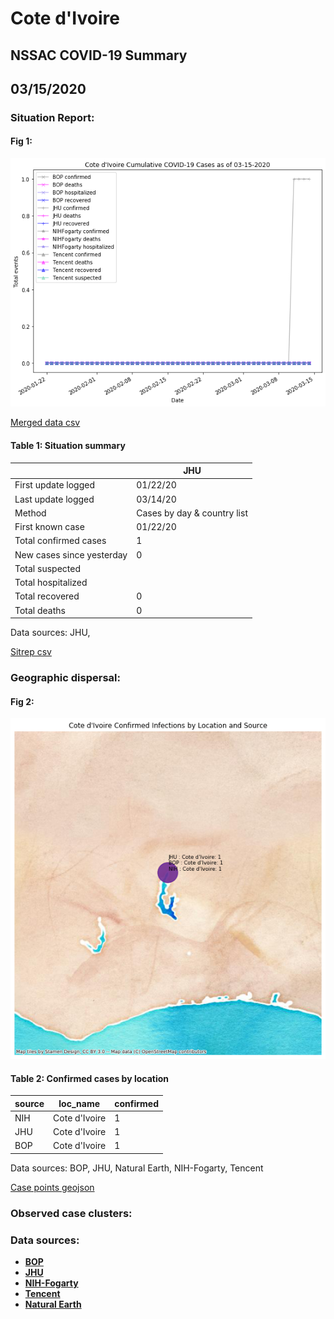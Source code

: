# Cote d'Ivoire
## NSSAC COVID-19 Summary
## 03/15/2020



### Situation Report:
#### Fig 1:
![Cote d'Ivoire cases](../merged_histories/Cote_d'Ivoire_merged_histories.png)

[Merged data csv](https://github.com/SchlittDataSci/SchlittDataSci.github.io/blob/master/data/tables/Cote_d'Ivoire_merged_daily.csv)

#### Table 1: Situation summary


|                           | JHU                         |
|---------------------------|-----------------------------|
| First update logged       | 01/22/20                    |
| Last update logged        | 03/14/20                    |
| Method                    | Cases by day & country list |
| First known case          | 01/22/20                    |
| Total confirmed cases     | 1                           |
| New cases since yesterday | 0                           |
| Total suspected           |                             |
| Total hospitalized        |                             |
| Total recovered           | 0                           |
| Total deaths              | 0                           |

Data sources: JHU, 


[Sitrep csv](https://github.com/SchlittDataSci/SchlittDataSci.github.io/blob/master/data/tables/Cote_d'Ivoire_sitrep.csv)

### Geographic dispersal:
#### Fig 2:
![Cote d'Ivoire mapped](../case_locs/Cote_d'Ivoire_case_locs.png)

#### Table 2: Confirmed cases by location


| source   | loc_name      |   confirmed |
|----------|---------------|-------------|
| NIH      | Cote d'Ivoire |           1 |
| JHU      | Cote d'Ivoire |           1 |
| BOP      | Cote d'Ivoire |           1 |

Data sources: BOP, JHU, Natural Earth, NIH-Fogarty, Tencent


[Case points geojson](https://github.com/SchlittDataSci/SchlittDataSci.github.io/blob/master/data/shapes/Cote_d'Ivoire_case_locs.geojson)

### Observed case clusters:
### Data sources:
* **[BOP](https://github.com/beoutbreakprepared/nCoV2019)**
* **[JHU](https://github.com/CSSEGISandData/COVID-19)** 
* **[NIH-Fogarty](https://docs.google.com/spreadsheets/d/1jS24DjSPVWa4iuxuD4OAXrE3QeI8c9BC1hSlqr-NMiU/edit#gid=1187587451)** 
* **[Tencent](https://news.qq.com/zt2020/page/feiyan.htm)**
* **[Natural Earth](https://www.naturalearthdata.com/forums/forum/natural-earth-map-data/cultural-vectors/admin-1-states-provinces-and-their-boundaries/)**

<!-- Global site tag (gtag.js) - Google Analytics -->
<script async src="https://www.googletagmanager.com/gtag/js?id=UA-158816269-1"></script>
<script>
  window.dataLayer = window.dataLayer || [];
  function gtag(){dataLayer.push(arguments);}
  gtag('js', new Date());

  gtag('config', 'UA-158816269-1');
</script>